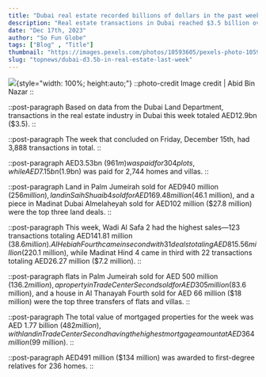 ```yaml
---
title: "Dubai real estate recorded billions of dollars in the past week"
description: "Real estate transactions in Dubai reached $3.5 billion over the past week, including $136.2 million apartment on the Palm Jumeirah"
date: "Dec 17th, 2023"
author: "So Fun Globe"
tags: ["Blog" , "Title"]
thumbnail: "https://images.pexels.com/photos/10593605/pexels-photo-10593605.jpeg?auto=compress&cs=tinysrgb&w=1260&h=750&dpr=2"
slug: "topnews/dubai-d3.5b-in-real-estate-last-week"
---
```

<!-- section -->
![](https://images.pexels.com/photos/10593605/pexels-photo-10593605.jpeg?auto=compress&cs=tinysrgb&w=1260&h=750&dpr=2){style="width: 100%; height:auto;"}
::photo-credit
Image credit | Abid Bin Nazar
::

::post-paragraph
Based on data from the Dubai Land Department, transactions in the real estate industry in Dubai this week totaled AED12.9bn ($3.5).
::

::post-paragraph
The week that concluded on Friday, December 15th, had 3,888 transactions in total.
::

::post-paragraph
AED3.53bn ($961m) was paid for 304 plots, while AED7.15bn ($1.9bn) was paid for 2,744 homes and villas.
::

::post-paragraph
Land in Palm Jumeirah sold for AED940 million ($256 million), land in Saih Shuaib 4 sold for AED169.48 million ($46.1 million), and a piece in Madinat Dubai Almelaheyah sold for AED102 million ($27.8 million) were the top three land deals.
::

::post-paragraph
This week, Wadi Al Safa 2 had the highest sales—123 transactions totaling AED141.81 million ($38.6 million). Al Hebiah Fourth came in second with 31 deals totaling AED815.56 million ($220.1 million), while Madinat Hind 4 came in third with 22 transactions totaling AED26.27 million ($7.2 million).
::

::post-paragraph
flats in Palm Jumeirah sold for AED 500 million ($136.2 million), a property in Trade Center Second sold for AED 305 million ($83.6 million), and a house in Al Thanayah Fourth sold for AED 66 million ($18 million) were the top three transfers of flats and villas.
::

::post-paragraph
The total value of mortgaged properties for the week was AED 1.77 billion ($482 million), with land in Trade Center Second having the highest mortgage amount at AED 364 million ($99 million).
::

::post-paragraph
AED491 million ($134 million) was awarded to first-degree relatives for 236 homes.
::
